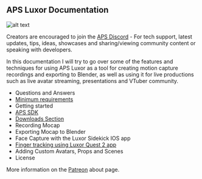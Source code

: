 ## APS Luxor Documentation
![alt text](http://www.mediafire.com/file/hmec2ssggyngld3/Luxor+Logo+Text.png)


Creators are encouraged to join the [APS Discord](https://discord.com/invite/ErZcKaQ) - For tech support, latest updates, tips, ideas, showcases and sharing/viewing community content or speaking with developers.

In this documentation I will try to go over some of the features and techniques for using APS Luxor as a tool for creating motion capture recordings and exporting to Blender, as well as using it for live productions such as live avatar streaming, presentations and VTuber community.

- Questions and Answers
- [Minimum requirements](/requirements.md)
- Getting started
- [APS SDK](/apssdk.md)
- [Downloads Section](/downloads.md)
- Recording Mocap
- Exporting Mocap to Blender
- Face Capture with the Luxor Sidekick IOS app
- [Finger tracking using Luxor Quest 2 app](/quest%20finger%20tracking.md)
- Adding Custom Avatars, Props and Scenes
- License

More information on the [Patreon](https://www.patreon.com/prepstudio) about page.
